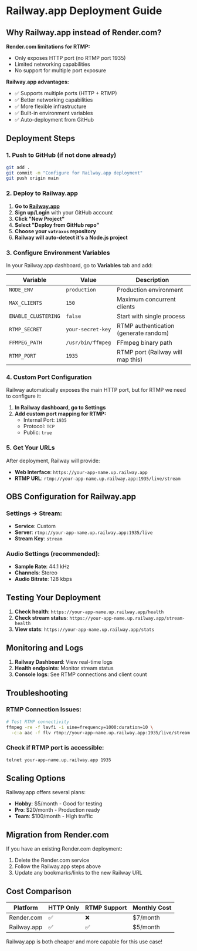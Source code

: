 # Railway.app Deployment Guide

## Why Railway.app instead of Render.com?

**Render.com limitations for RTMP:**
- Only exposes HTTP port (no RTMP port 1935)
- Limited networking capabilities
- No support for multiple port exposure

**Railway.app advantages:**
- ✅ Supports multiple ports (HTTP + RTMP)
- ✅ Better networking capabilities  
- ✅ More flexible infrastructure
- ✅ Built-in environment variables
- ✅ Auto-deployment from GitHub

## Deployment Steps

### 1. Push to GitHub (if not done already)
```bash
git add .
git commit -m "Configure for Railway.app deployment"
git push origin main
```

### 2. Deploy to Railway.app

1. **Go to [Railway.app](https://railway.app)**
2. **Sign up/Login** with your GitHub account
3. **Click "New Project"**
4. **Select "Deploy from GitHub repo"**
5. **Choose your `vatraxos` repository**
6. **Railway will auto-detect it's a Node.js project**

### 3. Configure Environment Variables

In your Railway.app dashboard, go to **Variables** tab and add:

| Variable | Value | Description |
|----------|-------|-------------|
| `NODE_ENV` | `production` | Production environment |
| `MAX_CLIENTS` | `150` | Maximum concurrent clients |
| `ENABLE_CLUSTERING` | `false` | Start with single process |
| `RTMP_SECRET` | `your-secret-key` | RTMP authentication (generate random) |
| `FFMPEG_PATH` | `/usr/bin/ffmpeg` | FFmpeg binary path |
| `RTMP_PORT` | `1935` | RTMP port (Railway will map this) |

### 4. Custom Port Configuration

Railway automatically exposes the main HTTP port, but for RTMP we need to configure it:

1. **In Railway dashboard, go to Settings**
2. **Add custom port mapping for RTMP:**
   - Internal Port: `1935`
   - Protocol: `TCP`
   - Public: `true`

### 5. Get Your URLs

After deployment, Railway will provide:
- **Web Interface**: `https://your-app-name.up.railway.app`
- **RTMP URL**: `rtmp://your-app-name.up.railway.app:1935/live/stream`

## OBS Configuration for Railway.app

### Settings → Stream:
- **Service**: Custom
- **Server**: `rtmp://your-app-name.up.railway.app:1935/live`
- **Stream Key**: `stream`

### Audio Settings (recommended):
- **Sample Rate**: 44.1 kHz
- **Channels**: Stereo
- **Audio Bitrate**: 128 kbps

## Testing Your Deployment

1. **Check health**: `https://your-app-name.up.railway.app/health`
2. **Check stream status**: `https://your-app-name.up.railway.app/stream-health`
3. **View stats**: `https://your-app-name.up.railway.app/stats`

## Monitoring and Logs

1. **Railway Dashboard**: View real-time logs
2. **Health endpoints**: Monitor stream status
3. **Console logs**: See RTMP connections and client count

## Troubleshooting

### RTMP Connection Issues:
```bash
# Test RTMP connectivity
ffmpeg -re -f lavfi -i sine=frequency=1000:duration=10 \
  -c:a aac -f flv rtmp://your-app-name.up.railway.app:1935/live/stream
```

### Check if RTMP port is accessible:
```bash
telnet your-app-name.up.railway.app 1935
```

## Scaling Options

Railway.app offers several plans:
- **Hobby**: $5/month - Good for testing
- **Pro**: $20/month - Production ready
- **Team**: $100/month - High traffic

## Migration from Render.com

If you have an existing Render.com deployment:
1. Delete the Render.com service
2. Follow the Railway.app steps above
3. Update any bookmarks/links to the new Railway URL

## Cost Comparison

| Platform | HTTP Only | RTMP Support | Monthly Cost |
|----------|-----------|--------------|--------------|
| Render.com | ✅ | ❌ | $7/month |
| Railway.app | ✅ | ✅ | $5/month |

Railway.app is both cheaper and more capable for this use case!
